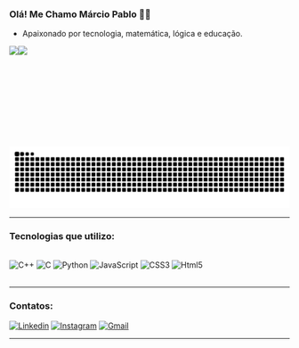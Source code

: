 ### Olá! Me Chamo Márcio Pablo 🖐🏼

- Apaixonado por tecnologia, matemática, lógica e educação.


<div style="display: flex;">
  <img height="180em" src="https://github-readme-stats.vercel.app/api?username=marciopablo&show_icons=true&theme=tokyonight"/>
  <img height="180em" src="https://github-readme-stats.vercel.app/api/top-langs/?username=marciopablo&layout=compact&theme=tokyonight"/>
</div>


<img src="https://raw.githubusercontent.com/marciopablo/marciopablo/output/snake.svg" alt="Snake animation" />

---


### Tecnologias que utilizo:

<div style="display: inline_block"><br/>
 <img aling="center" alt="C++" src="https://img.shields.io/badge/C%2B%2B-00599C?style=for-the-badge&logo=c%2B%2B&logoColor=white"/>
 <img aling="center" alt="C" src="https://img.shields.io/badge/C-00599C?style=for-the-badge&logo=c&logoColor=white"/>
 <img aling="center" alt="Python" src="https://img.shields.io/badge/Python-3776AB?style=for-the-badge&logo=python&logoColor=white"/>
 <img aling="center" alt="JavaScript" src="https://img.shields.io/badge/JavaScript-F7DF1E?style=for-the-badge&logo=javascript&logoColor=black"/>
 <img aling="center" alt="CSS3" src="https://img.shields.io/badge/CSS-239120?&style=for-the-badge&logo=css3&logoColor=white"/>
 <img aling="center" alt="Html5" src="https://img.shields.io/badge/HTML5-E34F26?style=for-the-badge&logo=html5&logoColor=white"/>
</div><br/>

---

### Contatos:
[![Linkedin](https://img.shields.io/badge/LinkedIn-0077B5?style=for-the-badge&logo=linkedin&logoColor=white)](https://www.linkedin.com/in/marciopablo/)
[![Instagram](https://img.shields.io/badge/Instagram-E4405F?style=for-the-badge&logo=instagram&logoColor=white)](https://www.instagram.com/marcio_pablo.1/)
[![Gmail](https://img.shields.io/badge/Gmail-D14836?style=for-the-badge&logo=gmail&logoColor=white)](marciopablo014@gmail.com)

---
